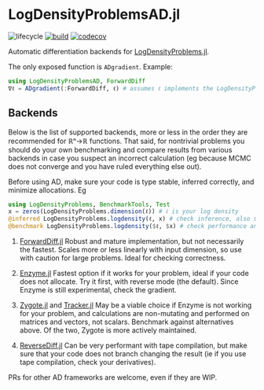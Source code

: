 # LogDensityProblemsAD.jl

![lifecycle](https://img.shields.io/badge/lifecycle-maturing-blue.svg)
[![build](https://github.com/tpapp/LogDensityProblemsAD.jl/workflows/CI/badge.svg)](https://github.com/tpapp/LogDensityProblemsAD.jl/actions?query=workflow%3ACI)
[![codecov](https://codecov.io/github/tpapp/LogDensityProblemsAD.jl/branch/main/graph/badge.svg?token=1MPzucXSzG)](https://codecov.io/github/tpapp/LogDensityProblemsAD.jl)

<!-- Documentation -- uncomment or delete as needed -->
<!--
[![Documentation](https://img.shields.io/badge/docs-stable-blue.svg)](https://tpapp.github.io/LogDensityProblemsAD.jl/stable)
[![Documentation](https://img.shields.io/badge/docs-master-blue.svg)](https://tpapp.github.io/LogDensityProblemsAD.jl/dev)
-->

Automatic differentiation backends for [LogDensityProblems.jl](https://github.com/tpapp/LogDensityProblems.jl).

The only exposed function is `ADgradient`. Example:

```julia
using LogDensityProblemsAD, ForwardDiff
∇ℓ = ADgradient(:ForwardDiff, ℓ) # assumes ℓ implements the LogDensityProblems interface
```

## Backends

Below is the list of supported backends, more or less in the order they are recommended for ℝⁿ→ℝ functions. That said, for nontrivial problems you should do your own benchmarking and compare results from various backends in case you suspect an incorrect calculation (eg because MCMC does not converge and you have ruled everything else out).

Before using AD, make sure your code is type stable, inferred correctly, and minimize allocations. Eg

```julia
using LogDensityProblems, BenchmarkTools, Test
x = zeros(LogDensityProblems.dimension(ℓ)) # ℓ is your log density
@inferred LogDensityProblems.logdensity(ℓ, x) # check inference, also see @code_warntype
@benchmark LogDensityProblems.logdensity($ℓ, $x) # check performance and allocations
```

1. [ForwardDiff.jl](https://github.com/JuliaDiff/ForwardDiff.jl)
    Robust and mature implementation, but not necessarily the fastest. Scales more or less linearly with input dimension, so use with caution for large problems. Ideal for checking correctness.

2. [Enzyme.jl](https://enzyme.mit.edu/julia/)
    Fastest option if it works for your problem, ideal if your code does not allocate. Try it first, with reverse mode (the default). Since Enzyme is still experimental, check the gradient.

3. [Zygote.jl](https://fluxml.ai/Zygote.jl/latest/) and [Tracker.jl](https://github.com/FluxML/Tracker.jl)
    May be a viable choice if Enzyme is not working for your problem, and calculations are non-mutating and performed on matrices and vectors, not scalars. Benchmark against alternatives above. Of the two, Zygote is more actively maintained.

4. [ReverseDiff.jl](https://github.com/JuliaDiff/ReverseDiff.jl)
    Can be very performant with tape compilation, but make sure that your code does not branch changing the result (ie if you use tape compilation, check your derivatives).

PRs for other AD frameworks are welcome, even if they are WIP.
